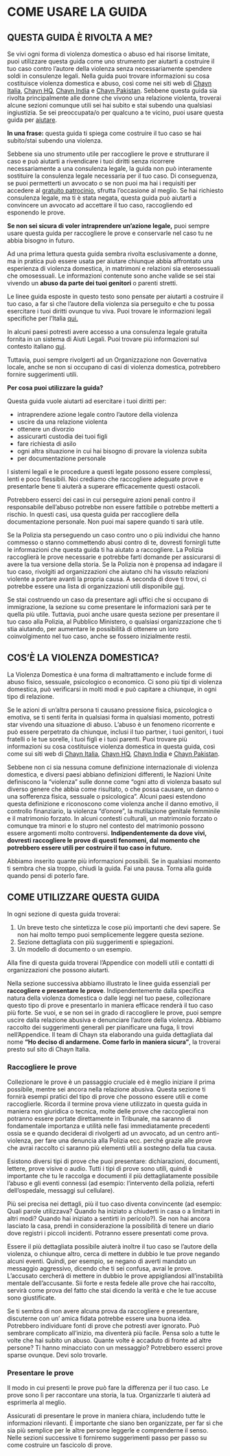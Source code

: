 <h1>COME USARE LA GUIDA</h1>
<h2>QUESTA GUIDA È RIVOLTA A ME?</h2>
<p>Se vivi ogni forma di violenza domestica o abuso ed hai risorse limitate, puoi utilizzare questa guida come uno strumento per aiutarti a costruire il tuo caso contro l’autore della violenza senza necessariamente spendere soldi in consulenze legali. Nella guida puoi trovare informazioni su cosa costituisce violenza domestica e abuso, così come nei siti web di <a href="http://chaynitalia.org/" alt="website">Chayn Italia</a>, <a href="http://chayn.co/" alt="website">Chayn HQ</a>, <a href="http://chaynindia.com/" alt="website">Chayn India</a> e <a href="http://chaynpakistan.org/" alt="website">Chayn Pakistan</a>. Sebbene questa guida sia rivolta principalmente alle donne che vivono una relazione violenta, troverai alcune sezioni comunque utili sei hai subito e stai subendo una qualsiasi ingiustizia.  Se sei preoccupata/o per qualcuno a te vicino, puoi usare questa guida per <a href="http://chaynitalia.org/aiutare-un-amica/" alt="on chayn italia website">aiutare</a>.</p>
<p><strong>In una frase:</strong> questa guida ti spiega come costruire il tuo caso se hai subito/stai subendo una violenza. </p>
<p>Sebbene sia uno strumento utile per raccogliere le prove e strutturare il caso e può aiutarti a rivendicare i tuoi diritti senza ricorrere necessariamente a una consulenza legale, la guida non può interamente sostituire la consulenza legale necessaria per il tuo caso. Di conseguenza, se puoi permetterti un avvocato o se non puoi ma hai i requisiti per accedere al <a href="http://chaynitalia.org/informazioni-legali/">gratuito patrocinio</a>, sfrutta l’occasione al meglio. Se hai richiesto consulenza legale, ma ti è stata negata, questa guida può aiutarti a convincere un avvocato ad accettare il tuo caso, raccogliendo ed esponendo le prove.</p>
<p><strong>Se non sei sicura di voler intraprendere un’azione legale,</strong> puoi sempre usare questa guida per raccogliere le prove e conservarle nel caso tu ne abbia bisogno in futuro.</p>
<p>Ad una prima lettura questa guida sembra rivolta esclusivamente a donne, ma in pratica può essere usata per aiutare chiunque abbia affrontato una esperienza di violenza domestica, in matrimoni e relazioni sia eterosessuali che omosessuali. Le informazioni contenute sono anche valide se sei stai vivendo un <strong>abuso da parte dei tuoi genitori</strong> o parenti stretti.</p>
<p>Le linee guida esposte in questo testo sono pensate per aiutarti a costruire il tuo caso, a far sì che l’autore della violenza sia perseguito e che tu possa esercitare i tuoi diritti ovunque tu viva. Puoi trovare le informazioni legali specifiche per l’Italia <a href="http://chaynitalia.org/informazioni-legali/">qui.</a></p>
<p>In alcuni paesi potresti avere accesso a una consulenza legale gratuita fornita in un sistema di Aiuti Legali. Puoi trovare più informazioni sul contesto italiano <a href="http://chaynitalia.org/informazioni-legali/introduzione-e-supporto-legale-a-spese-dello-stato/">qui</a>.</p>
<p>Tuttavia, puoi sempre rivolgerti ad un Organizzazione non Governativa locale, anche se non si occupano di casi di violenza domestica, potrebbero fornire suggerimenti utili.</p>
<p><strong>Per cosa puoi utilizzare la guida?</strong></p>
<p>Questa guida vuole aiutarti ad esercitare i tuoi diritti per:</p>
<ul>
    <li>intraprendere azione legale contro l’autore della violenza</li>
    <li>uscire da una relazione violenta</li>
    <li>ottenere un divorzio</li>
    <li>assicurarti custodia dei tuoi figli</li>
    <li>fare richiesta di asilo</li>
    <li>ogni altra situazione in cui hai bisogno di provare la violenza subita </li>
    <li>per documentazione personale</li>
</ul>
<p>I sistemi legali e le procedure a questi legate possono essere complessi, lenti e poco flessibili. Noi crediamo che raccogliere adeguate prove e presentarle bene ti aiuterà a superare efficacemente questi ostacoli.</p>
<p>Potrebbero esserci dei casi in cui perseguire azioni penali contro il responsabile dell’abuso potrebbe non essere fattibile o potrebbe metterti a rischio. In questi casi, usa questa guida per raccogliere della documentazione personale. Non puoi mai sapere quando ti sarà utile.</p>
<p>Se la Polizia sta perseguendo un caso contro uno o più individui che hanno commesso o stanno commettendo abusi contro di te, dovresti fornirgli tutte le informazioni che questa guida ti ha aiutato a raccogliere. La Polizia raccoglierà le prove necessarie e potrebbe farti domande per assicurarsi di avere la tua versione della storia. Se la Polizia non è propensa ad indagare il tuo caso, rivolgiti ad organizzazioni che aiutano chi ha vissuto relazioni violente a portare avanti la propria causa. A seconda di dove ti trovi, ci potrebbe essere una lista di organizzazioni utili disponibile <a href="http://chaynitalia.org/mappatura-dei-servizi/">qui</a>.</p>
<p>Se stai costruendo un caso da presentare agli uffici che si occupano di immigrazione, la sezione su come presentare le informazioni sarà per te quella più utile. Tuttavia, puoi anche usare questa sezione per presentare il tuo caso alla Polizia, al Pubblico Ministero, o qualsiasi organizzazione che ti stia aiutando, per aumentare le possibilità di ottenere un loro coinvolgimento nel tuo caso, anche se fossero inizialmente restii.</p>
<h2>COS’È LA VIOLENZA DOMESTICA?</h2>
<p>La Violenza Domestica è una forma di maltrattamento e include forme di abuso fisico, sessuale, psicologico o economico. Ci sono più tipi di violenza domestica, può verificarsi in molti modi e può capitare a chiunque, in ogni tipo di relazione.</p>
<p>Se le azioni di un’altra persona ti causano pressione fisica, psicologica o emotiva, se ti senti ferita in qualsiasi forma in qualsiasi momento, potresti star vivendo una situazione di abuso. L’abuso è un fenomeno ricorrente e può essere perpetrato da chiunque, inclusi il tuo partner, i tuoi genitori, i tuoi fratelli o le tue sorelle, i tuoi figli e i tuoi parenti. Puoi trovare più informazioni su cosa costituisce violenza domestica in questa guida, così come sui siti web di <a href="http://chaynitalia.org/" alt="website">Chayn Italia</a>, <a href="http://chayn.co/" alt="website">Chayn HQ</a>, <a href="http://chaynindia.com/" alt="website">Chayn India</a> e <a href="http://chaynpakistan.org/" alt="website">Chayn Pakistan</a>.</p>
<p>Sebbene non ci sia nessuna comune definizione internazionale di violenza domestica, e diversi paesi abbiano definizioni differenti, le Nazioni Unite definiscono la “violenza” sulle donne come “ogni atto di violenza basato sul diverso genere che abbia come risultato, o che possa causare, un danno o una sofferenza fisica, sessuale o psicologica”. Alcuni paesi estendono questa definizione e riconoscono come violenza anche il danno emotivo, il controllo finanziario, la violenza “d’onore”, la mutilazione genitale femminile e il matrimonio forzato. In alcuni contesti culturali, un matrimonio forzato o comunque tra minori e lo stupro nel contesto del matrimonio possono essere argomenti molto controversi. <strong>Indipendentemente da dove vivi, dovresti raccogliere le prove di questi fenomeni, dal momento che potrebbero essere utili per costruire il tuo caso in futuro.</strong></p>
<p>Abbiamo inserito quante più informazioni possibili. Se in qualsiasi momento ti sembra che sia troppo, chiudi la guida. Fai una pausa. Torna alla guida quando pensi di poterlo fare.</p>
<h2>COME UTILIZZARE QUESTA GUIDA</h2>
<p>In ogni sezione di questa guida troverai:</p>
<ol>
    <li>Un breve testo che sintetizza le cose più importanti che devi sapere. Se non hai molto tempo puoi semplicemente leggere questa sezione.</li>
    <li>Sezione dettagliata con più suggerimenti e spiegazioni.</li>
    <li>Un modello di documento o un esempio.</li>
</ol>
<p>Alla fine di questa guida troverai l’Appendice con modelli utili e contatti di organizzazioni che possono aiutarti.</p>
<p>Nella sezione successiva abbiamo illustrato le linee guida essenziali per <strong>raccogliere e presentare le prove</strong>. Indipendentemente dalla specifica natura della violenza domestica o dalle leggi nel tuo paese, collezionare questo tipo di prove e presentarlo in maniera efficace renderà il tuo caso più forte. Se vuoi, e se non sei in grado di raccogliere le prove, puoi sempre uscire dalla relazione abusiva e denunciare l’autore della violenza. Abbiamo raccolto dei suggerimenti generali per pianificare una fuga, li trovi nell’Appendice. Il team di Chayn sta elaborando una guida dettagliata dal nome <strong>“Ho deciso di andarmene. Come farlo in maniera sicura”</strong>, la troverai presto sul sito di Chayn Italia.</p>
<h3>Raccogliere le prove</h3>
<p>Collezionare le prove è un passaggio cruciale ed è meglio iniziare il prima possibile, mentre sei ancora nella relazione abusiva. Questa sezione ti fornirà esempi pratici del tipo di prove che possono essere utili e come raccoglierle. 
Ricorda il termine prova viene utilizzato in questa guida in maniera non giuridica o tecnica, molte delle prove che raccoglierai non potranno essere portate direttamente in Tribunale, ma saranno di fondamentale importanza e utilità nelle fasi immediatamente precedenti ossia se e quando deciderai di rivolgerti ad un avvocato, ad un centro anti-violenza, per fare una denuncia alla Polizia ecc. perché grazie alle prove che avrai raccolto ci saranno più elementi utili a sostegno della tua causa.</p>
<p>Esistono diversi tipi di prove che puoi presentare: dichiarazioni, documenti, lettere, prove visive o audio. Tutti i tipi di prove sono utili, quindi è importante che tu le raccolga e documenti il più dettagliatamente possibile l’abuso e gli eventi connessi (ad esempio: l’intervento della polizia, referti dell’ospedale, messaggi sul cellulare).</p>
<p>Più sei precisa nei dettagli, più il tuo caso diventa convincente (ad esempio: Quali parole utilizzava? Quando ha iniziato a chiuderti in casa o a limitarti in altri modi? Quando hai iniziato a sentirti in pericolo?). Se non hai ancora lasciato la casa, prendi in considerazione la possibilità di tenere un diario dove registri i piccoli incidenti. Potranno essere presentati come prova.</p>
<p>Essere il più dettagliata possibile aiuterà inoltre il tuo caso se l’autore della violenza, o chiunque altro, cerca di mettere in dubbio le tue prove negando alcuni eventi. Quindi, per esempio, se negano di averti mandato un messaggio aggressivo, dicendo che ti sei confusa, avrai le prove. L’accusato cercherà di mettere in dubbio le prove appigliandosi all’instabilità mentale dell’accusante. Sii forte e resta fedele alle prove che hai raccolto, servirà come prova del fatto che stai dicendo la verità e che le tue accuse sono giustificate. </p>
<p>Se ti sembra di non avere alcuna prova da raccogliere e presentare, discuterne con un’ amica fidata potrebbe essere una buona idea. Potrebbero individuare fonti di prove che potresti aver ignorato. Può sembrare complicato all’inizio, ma diventerà più facile. Pensa solo a tutte le volte che hai subito un abuso. Quante volte è accaduto di fronte ad altre persone? Ti hanno minacciato con un messaggio? Potrebbero esserci prove sparse ovunque. Devi solo trovarle.</p>
<h3>Presentare le prove</h3>
<p>Il modo in cui presenti le prove può fare la differenza per il tuo caso. Le prove sono lì per raccontare una storia, la tua. Organizzarle ti aiuterà ad esprimerla al meglio.</p>
<p>Assicurati di presentare le prove in maniera chiara, includendo tutte le informazioni rilevanti. È importante che siano ben organizzate, per far sì che sia più semplice per le altre persone leggerle e comprenderne il senso. Nelle sezioni successive ti forniremo suggerimenti passo per passo su come costruire un fascicolo di prove.</p>


